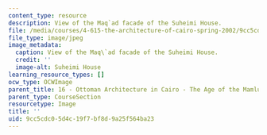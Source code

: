```yaml
---
content_type: resource
description: View of the Maq`ad facade of the Suheimi House.
file: /media/courses/4-615-the-architecture-of-cairo-spring-2002/9cc5cdc05d4c19f7bf8d9a25f564ba23_1151.jpeg
file_type: image/jpeg
image_metadata:
  caption: View of the Maq\`ad facade of the Suheimi House.
  credit: ''
  image-alt: Suheimi House
learning_resource_types: []
ocw_type: OCWImage
parent_title: 16 - Ottoman Architecture in Cairo - The Age of the Mamluk Beys
parent_type: CourseSection
resourcetype: Image
title: ''
uid: 9cc5cdc0-5d4c-19f7-bf8d-9a25f564ba23
---
```

